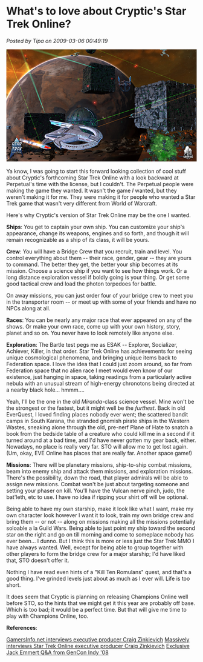 # What's to love about Cryptic's Star Trek Online?

*Posted by Tipa on 2009-03-06 00:49:19*

![sto](../../../uploads/2009/03/sto.jpg "sto")

Ya know, I was going to start this forward looking collection of cool stuff about Cryptic's forthcoming Star Trek Online with a look backward at Perpetual's time with the license, but I couldn't. The Perpetual people were making the game they wanted. It wasn't the game *I* wanted, but they weren't making it for me. They were making it for people who wanted a Star Trek game that wasn't very different from World of Warcraft.

Here's why Cryptic's version of Star Trek Online may be the one I wanted.

**Ships**: You get to captain your own ship. You can customize your ship's appearance, change its weapons, engines and so forth, and though it will remain recognizable as a ship of its class, it will be yours.

**Crew**: You will have a Bridge Crew that you recruit, train and level. You control everything about them -- their race, gender, gear -- they are yours to command. The better they get, the better your ship becomes at its mission. Choose a science ship if you want to see how things work. Or a long distance exploration vessel if boldly going is your thing. Or get some good tactical crew and load the photon torpedoes for battle.

On away missions, you can just order four of your bridge crew to meet you in the transporter room -- or meet up with some of your friends and have no NPCs along at all.

**Races**: You can be nearly any major race that ever appeared on any of the shows. Or make your own race, come up with your own history, story, planet and so on. You never have to look remotely like anyone else.

**Exploration**: The Bartle test pegs me as ESAK -- Explorer, Socializer, Achiever, Killer, in that order. Star Trek Online has achievements for seeing unique cosmological phenomena, and bringing unique items back to Federation space. I love the idea that I could just zoom around, so far from Federation space that no alien race I meet would even know of our existence, just hanging in space, taking readings from a particularly active nebula with an unusual stream of high-energy chronotons being directed at a nearby black hole... hmmm....

Yeah, I'll be the one in the old *Miranda*-class science vessel. Mine won't be the strongest or the fastest, but it might well be the *furthest*. Back in old EverQuest, I loved finding places nobody ever went; the scattered bandit camps in South Karana, the stranded gnomish pirate ships in the Western Wastes, sneaking alone through the old, pre-nerf Plane of Hate to snatch a book from the bedside table of a creature who could kill me in a second if it turned around at a bad time, and I'd have never gotten my gear back, either. Nowadays, no place is really very far. STO will allow me to get lost again. (Um, okay, EVE Online has places that are really far. Another space game!)

**Missions**: There will be planetary missions, ship-to-ship combat missions, beam into enemy ship and attack them missions, and exploration missions. There's the possibility, down the road, that player admirals will be able to assign new missions. Combat won't be just about targeting someone and setting your phaser on kill. You'll have the Vulcan nerve pinch, judo, the bat'leth, etc to use. I have no idea if ripping your shirt off will be optional.

Being able to have my own starship, make it look like what I want, make my own character look however I want it to look, train my own bridge crew and bring them -- or not -- along on missions making all the missions potentially soloable a la Guild Wars. Being able to just point my ship toward the second star on the right and go on till morning and come to someplace nobody has ever been... I dunno. But I think this is more or less just the Star Trek MMO I have always wanted. Well, except for being able to group together with other players to form the bridge crew for a major starship; I'd have liked that, STO doesn't offer it.

Nothing I have read even hints of a "Kill Ten Romulans" quest, and that's a good thing. I've grinded levels just about as much as I ever will. Life is too short.

It does seem that Cryptic is planning on releasing Champions Online well before STO, so the hints that we might get it this year are probably off base. Which is too bad; it would be a perfect time. But that will give me time to play with Champions Online, too.

**References**:

[GamersInfo.net interviews executive producer Craig Zinkievich](http://www.gamersinfo.net/articles/2418-star-trek-online)
[Massively interviews Star Trek Online executive producer Craig Zinkievich](http://www.massively.com/2009/02/27/massively-interviews-star-trek-online-executive-producer-craig-z/)
[Exclusive Jack Emmert Q&A from GenCon Indy '08](http://www.tentonhammer.com/node/41253)


